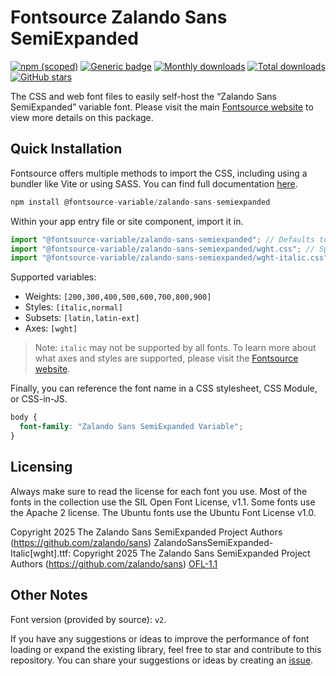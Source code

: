 # Fontsource Zalando Sans SemiExpanded

[![npm (scoped)](https://img.shields.io/npm/v/@fontsource-variable/zalando-sans-semiexpanded?color=brightgreen)](https://www.npmjs.com/package/@fontsource-variable/zalando-sans-semiexpanded) [![Generic badge](https://img.shields.io/badge/fontsource-passing-brightgreen)](https://github.com/fontsource/fontsource) [![Monthly downloads](https://badgen.net/npm/dm/@fontsource-variable/zalando-sans-semiexpanded)](https://github.com/fontsource/fontsource) [![Total downloads](https://badgen.net/npm/dt/@fontsource-variable/zalando-sans-semiexpanded)](https://github.com/fontsource/fontsource) [![GitHub stars](https://img.shields.io/github/stars/fontsource/fontsource.svg?style=social&label=Star)](https://github.com/fontsource/fontsource/stargazers)

The CSS and web font files to easily self-host the “Zalando Sans SemiExpanded” variable font. Please visit the main [Fontsource website](https://fontsource.org/fonts/zalando-sans-semiexpanded) to view more details on this package.

## Quick Installation

Fontsource offers multiple methods to import the CSS, including using a bundler like Vite or using SASS. You can find full documentation [here](https://fontsource.org/docs/getting-started/introduction).

```javascript
npm install @fontsource-variable/zalando-sans-semiexpanded
```

Within your app entry file or site component, import it in.

```javascript
import "@fontsource-variable/zalando-sans-semiexpanded"; // Defaults to wght axis
import "@fontsource-variable/zalando-sans-semiexpanded/wght.css"; // Specify axis
import "@fontsource-variable/zalando-sans-semiexpanded/wght-italic.css"; // Specify axis and style
```

Supported variables:
- Weights: `[200,300,400,500,600,700,800,900]`
- Styles: `[italic,normal]`
- Subsets: `[latin,latin-ext]`
- Axes: `[wght]`

> Note: `italic` may not be supported by all fonts. To learn more about what axes and styles are supported, please visit the [Fontsource website](https://fontsource.org/fonts/zalando-sans-semiexpanded).

Finally, you can reference the font name in a CSS stylesheet, CSS Module, or CSS-in-JS.

```css
body {
  font-family: "Zalando Sans SemiExpanded Variable";
}
```

## Licensing
Always make sure to read the license for each font you use. Most of the fonts in the collection use the SIL Open Font License, v1.1. Some fonts use the Apache 2 license. The Ubuntu fonts use the Ubuntu Font License v1.0.

Copyright 2025 The Zalando Sans SemiExpanded Project Authors (https://github.com/zalando/sans) ZalandoSansSemiExpanded-Italic[wght].ttf: Copyright 2025 The Zalando Sans SemiExpanded Project Authors (https://github.com/zalando/sans)
[OFL-1.1](https://openfontlicense.org)

## Other Notes
Font version (provided by source): `v2`.

If you have any suggestions or ideas to improve the performance of font loading or expand the existing library, feel free to star and contribute to this repository. You can share your suggestions or ideas by creating an [issue](https://github.com/fontsource/fontsource/issues).